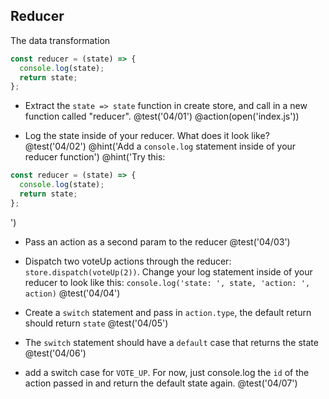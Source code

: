 ## Reducer
The data transformation

```js
const reducer = (state) => {
  console.log(state);
  return state;
};
```

+ Extract the `state => state` function in create store, and call in a new function called "reducer".
@test('04/01')
@action(open('index.js'))

+ Log the state inside of your reducer. What does it look like?
@test('04/02')
@hint('Add a `console.log` statement inside of your reducer function')
@hint('Try this:
```js
const reducer = (state) => {
  console.log(state);
  return state;
};
```
')

+ Pass an action as a second param to the reducer
@test('04/03')

+ Dispatch two voteUp actions through the reducer: `store.dispatch(voteUp(2))`. Change your log statement inside of your reducer to look like this: `console.log('state: ', state, 'action: ', action)`
@test('04/04')

+ Create a `switch` statement and pass in `action.type`, the default return should return `state`
@test('04/05')

+ The `switch` statement should have a `default` case that returns the state
@test('04/06')

+ add a switch case for `VOTE_UP`. For now, just console.log the `id` of the action passed in and return the default state again.
@test('04/07')
